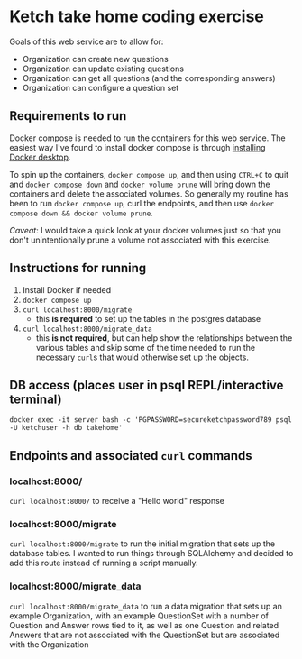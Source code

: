 # Ketch take home coding exercise

Goals of this web service are to allow for:
- Organization can create new questions
- Organization can update existing questions
- Organization can get all questions (and the corresponding answers)
- Organization can configure a question set


## Requirements to run
Docker compose is needed to run the containers for this web service. The easiest way I've found to install docker compose is through [installing Docker desktop](https://docs.docker.com/compose/install/).

To spin up the containers, `docker compose up`, and then using `CTRL+C` to quit and `docker compose down` and `docker volume prune` will bring down the containers and delete the associated volumes. So generally my routine has been to run `docker compose up`, curl the endpoints, and then use `docker compose down && docker volume prune`.

*Caveat*: I would take a quick look at your docker volumes just so that you don't unintentionally prune a volume not associated with this exercise.


## Instructions for running
1. Install Docker if needed
1. `docker compose up`
1. `curl localhost:8000/migrate`
    - this **is required** to set up the tables in the postgres database
1. `curl localhost:8000/migrate_data`
    - this **is not required**, but can help show the relationships between the various tables and skip some of the time needed to run the necessary `curl`s that would otherwise set up the objects.


## DB access (places user in psql REPL/interactive terminal)
`docker exec -it server bash -c 'PGPASSWORD=secureketchpassword789 psql -U ketchuser -h db takehome'`

## Endpoints and associated `curl` commands

### localhost:8000/
`curl localhost:8000/` to receive a "Hello world" response

### localhost:8000/migrate
`curl localhost:8000/migrate` to run the initial migration that sets up the database tables. I wanted to run things through SQLAlchemy and decided to add this route instead of running a script manually.

### localhost:8000/migrate_data
`curl localhost:8000/migrate_data` to run a data migration that sets up an example Organization, with an example QuestionSet with a number of Question and Answer rows tied to it, as well as one Question and related Answers that are not associated with the QuestionSet but are associated with the Organization